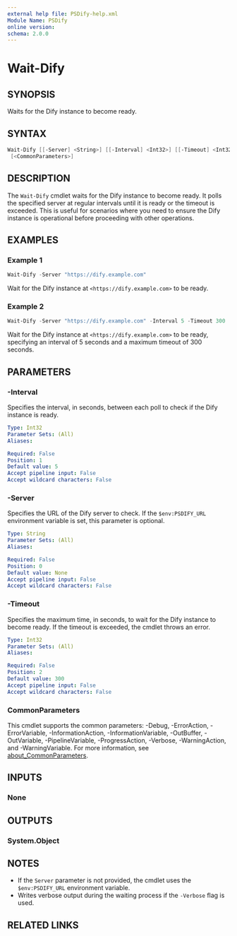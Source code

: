```yaml
---
external help file: PSDify-help.xml
Module Name: PSDify
online version:
schema: 2.0.0
---
```


# Wait-Dify

## SYNOPSIS

Waits for the Dify instance to become ready.

## SYNTAX

```powershell
Wait-Dify [[-Server] <String>] [[-Interval] <Int32>] [[-Timeout] <Int32>]
 [<CommonParameters>]
```

## DESCRIPTION

The `Wait-Dify` cmdlet waits for the Dify instance to become ready. It polls the specified server at regular intervals until it is ready or the timeout is exceeded. This is useful for scenarios where you need to ensure the Dify instance is operational before proceeding with other operations.

## EXAMPLES

### Example 1

```powershell
Wait-Dify -Server "https://dify.example.com"
```

Wait for the Dify instance at `<https://dify.example.com>` to be ready.

### Example 2

```powershell
Wait-Dify -Server "https://dify.example.com" -Interval 5 -Timeout 300
```

Wait for the Dify instance at `<https://dify.example.com>` to be ready, specifying an interval of 5 seconds and a maximum timeout of 300 seconds.

## PARAMETERS

### -Interval

Specifies the interval, in seconds, between each poll to check if the Dify instance is ready.

```yaml
Type: Int32
Parameter Sets: (All)
Aliases:

Required: False
Position: 1
Default value: 5
Accept pipeline input: False
Accept wildcard characters: False
```

### -Server

Specifies the URL of the Dify server to check. If the `$env:PSDIFY_URL` environment variable is set, this parameter is optional.

```yaml
Type: String
Parameter Sets: (All)
Aliases:

Required: False
Position: 0
Default value: None
Accept pipeline input: False
Accept wildcard characters: False
```

### -Timeout

Specifies the maximum time, in seconds, to wait for the Dify instance to become ready. If the timeout is exceeded, the cmdlet throws an error.

```yaml
Type: Int32
Parameter Sets: (All)
Aliases:

Required: False
Position: 2
Default value: 300
Accept pipeline input: False
Accept wildcard characters: False
```

### CommonParameters

This cmdlet supports the common parameters: -Debug, -ErrorAction, -ErrorVariable, -InformationAction, -InformationVariable, -OutBuffer, -OutVariable, -PipelineVariable, -ProgressAction, -Verbose, -WarningAction, and -WarningVariable. For more information, see [about_CommonParameters](http://go.microsoft.com/fwlink/?LinkID=113216).

## INPUTS

### None

## OUTPUTS

### System.Object

## NOTES

- If the `Server` parameter is not provided, the cmdlet uses the `$env:PSDIFY_URL` environment variable.
- Writes verbose output during the waiting process if the `-Verbose` flag is used.

## RELATED LINKS
